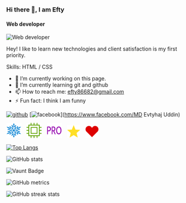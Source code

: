 ### Hi there 👋, I am Efty
####     Web developer
![    Web developer](https://wallpapercave.com/wp/wp9641787.jpg)

Hey! I like to learn new technologies and client satisfaction is my first priority.

Skills:  HTML / CSS

- 🔭 I’m currently working on this page. 
- 🌱 I’m currently learning git and github 
- 📫 How to reach me: efty86682@gmail.com 
- ⚡ Fun fact: I think I am funny 


[<img src='https://cdn.jsdelivr.net/npm/simple-icons@3.0.1/icons/github.svg' alt='github' height='40'>](https://github.com/efty735)  [<img src='https://cdn.jsdelivr.net/npm/simple-icons@3.0.1/icons/facebook.svg' alt='facebook' height='40'>](https://www.facebook.com/MD Evtyhaj Uddin)  

<a href='https://archiveprogram.github.com/'><img src='https://raw.githubusercontent.com/acervenky/animated-github-badges/master/assets/acbadge.gif' width='40' height='40'></a> <a href='https://docs.github.com/en/developers'><img src='https://raw.githubusercontent.com/acervenky/animated-github-badges/master/assets/devbadge.gif' width='40' height='40'></a> <a href='https://github.com/pricing'><img src='https://raw.githubusercontent.com/acervenky/animated-github-badges/master/assets/pro.gif' width='40' height='40'></a> <a href='https://stars.github.com/'><img src='https://raw.githubusercontent.com/acervenky/animated-github-badges/master/assets/starbadge.gif' width='35' height='35'></a> <a href='https://docs.github.com/en/github/supporting-the-open-source-community-with-github-sponsors'><img src='https://raw.githubusercontent.com/acervenky/animated-github-badges/master/assets/sponsorbadge.gif' width='35' height='35'></a> 

[![Top Langs](https://github-readme-stats.vercel.app/api/top-langs/?username=efty735)](https://github.com/anuraghazra/github-readme-stats)

![GitHub stats](https://github-readme-stats.vercel.app/api?username=efty735&show_icons=true)  

![Vaunt Badge](https://api.vaunt.dev/v1/github/entities/efty735/contributions?format=svg&private=false)  

![GitHub metrics](https://metrics.lecoq.io/efty735)  

![GitHub streak stats](https://streak-stats.demolab.com/?user=efty735)  

